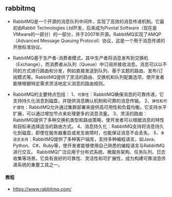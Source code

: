 ## rabbitmq
* RabbitMQ是一个开源的消息队列中间件，实现了高效的消息传递机制。它最初由Rabbit Technologies Ltd开发，后来成为Pivotal Software（现在是VMware的一部分）的一部分，并于2007年开源。RabbitMQ实现了AMQP（Advanced Message Queuing Protocol）协议，这是一个用于消息传递的开放标准协议。
* RabbitMQ基于生产者-消费者模式，其中生产者将消息发布到交换机（Exchange），而消费者从队列（Queue）中订阅并接收消息。消息可以以不同的方式进行路由和分发，例如直接发送到队列、基于主题的路由、发布/订阅模式等。RabbitMQ提供了灵活的路由、交换机和队列配置选项，使开发者能够根据特定需求灵活地定义消息的路由规则。

* RabbitMQ的主要特点包括：
1、`可靠性`：RabbitMQ确保消息的可靠传递，它支持持久化消息到磁盘，并提供消息确认机制和可靠的消息传输。
2、`弹性和可扩展性`：RabbitMQ允许通过集群部署来提供高可用性和负载均衡。它支持水平扩展，可以通过增加节点来处理更多的消息流量。
3、灵活的路由：RabbitMQ提供了多种交换机类型和路由策略，使开发者可以根据消息的特性和目标来选择适当的路由方式。
4、消息持久化：RabbitMQ支持将消息持久化到磁盘，即使在服务器重启或发生故障时，也能保证消息不会丢失。
5、`多语言支持`：RabbitMQ提供了多种客户端库，支持多种编程语言，如Java、Python、C#、Ruby等，使开发者能够使用自己熟悉的编程语言与RabbitMQ进行交互。
RabbitMQ广泛应用于分布式系统、微服务架构、任务队列、日志收集等场景。它具有良好的可靠性、灵活性和可扩展性，成为构建可靠消息传递系统的重要工具之一。

#### 教程
* https://www.rabbitmq.com/





